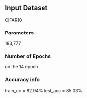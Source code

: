 
## Input Dataset

CIFAR10


### Parameters

183,777

### Number of Epochs 

on the 14 epoch

### Accuracy info 

train_cc = 82.94%
test_acc = 85.03%
